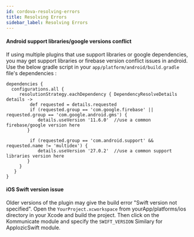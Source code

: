 ```yaml
---
id: cordova-resolving-errors
title: Resolving Errors
sidebar_label: Resolving Errors
---
```


#### Android support libraries/google versions conflict

If using multiple plugins that use support libraries or google dependencies, you may get support libraries or firebase version conflict issues in android. 
Use the below gradle script in your `app/platform/android/build.gradle` file's dependencies :

```
dependencies {
  configurations.all {
     resolutionStrategy.eachDependency { DependencyResolveDetails details ->
         def requested = details.requested
         if (requested.group == 'com.google.firebase' || requested.group == 'com.google.android.gms') {
            details.useVersion '11.6.0'  //use a common firebase/google version here
        }

         if (requested.group == 'com.android.support' && requested.name != 'multidex') {
            details.useVersion '27.0.2'  //use a common support libraries version here
        }
     }
   }
}
```

#### iOS Swift version issue

Older versions of the plugin may give the build error "Swift version not specified". 
Open the `YourProject.xcworkspace` from yourApp/platforms/ios directory in your Xcode and build the project.
Then click on the Kommunicate module and specify the `SWIFT_VERSION`
Similary for ApplozicSwift module.

